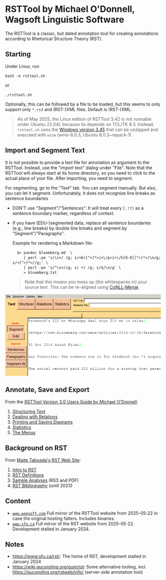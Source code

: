 # RSTTool by Michael O'Donnell, Wagsoft Linguistic Software

The RSTTool is a classic, but dated annotation tool for creating annotations according to Rhetorical Structure Theory (RST).

## Starting

Under Linux, run 

	bash -e rsttool.sh

or

	./rsttool.sh

Optionally, this can be followed by a file to be loaded, but this seems to only support only `*.rs3`  and (RST-)XML files. Default is (RST-)XML.

> As of May 2025, the Linux edition of RSTTool 3.42 is not runnable under Ubuntu 22.04L because its depends on TCL/TK 8.3.
> Instead, `rsttool.sh` uses the [Windows version 3.45](./www.wagsoft.com/RSTTool/RSTTool345Install.exe) that can be unzipped and executed with `wine` (wine-6.0.3, Ubuntu 6.0.3~repack-1).

## Import and Segment Text

It is not possible to provide a text file for annotation as argument to the RSTTool. Instead, use the "Import text" dialog under "File". Note that the RSTTool will always start at its home directory, so you need to click to the actual place of your file. After importing, you need to segment.

For segmenting, go to the "Text" tab. 
You can segment manually. But also, you can let it segment. Unfortunately, it does not recognize line breaks as sentence boundaries

- DON'T use "Segment"/"Sentences": It will treat every `[.!?]` as a sentence boundary marker, regardless of context.
- If you have (EDU-)segmented data, replace all sentence boundaries (e.g., line breaks) by double line breaks and segment by "Segment"/"Paragraphs". 

	Example for rendering a Markdown file:

		$> pandoc bloomberg.md  \
		   | perl -pe 's/\s+/ /g; s/<br[^>]*>|<\/p>|<\/h[0-9][^>]*>/\n/g; s/<[^>]*>//g;' \
		   | perl -pe 's/^\s+//g; s/ +/ /g; s/$/\n/g' \
		   > bloomberg.txt


	> Note that this means you mess up (the whitespaces in) your source text. This can be re-aligned using [CoNLL-Merge](https://github.com/acoli-repo/conll-merge).


![](img/segment.png)

## Annotate, Save and Export

From the [RSTTool Version 3.0 Users Guide by Michael O'Donnell](http://www.wagsoft.com/RSTTool/):

1. [Structuring Text](./www.wagsoft.com/RSTTool/section5.html)
2. [Dealing with Relations](./www.wagsoft.com/RSTTool/section6.html)
3. [Printing and Saving Diagrams](./www.wagsoft.com/RSTTool/section7.html)
4. [Statistics](./www.wagsoft.com/RSTTool/section8.html)
5. [The Menus](./www.wagsoft.com/RSTTool/section9.html)

## Background on RST

From [Maite Taboada's RST Web Site](https://www.sfu.ca/rst/):

1. [Intro to RST](./www.sfu.ca/rst/01intro/intro.md)
2. [RST Definitions](./www.sfu.ca/rst/01intro/definitions.txt)
3. [Sample Analyses](https://www.sfu.ca/rst/02analyses/index.html) (RS3 and PDF)
4. [RST Bibliography](https://www.sfu.ca/rst/05bibliographies/index.html) (until 2023)

## Content

- [`www.wagsoft.com`](./www.wagsoft.com) Full mirror of the RSTTool website from 2025-05-22 in case the original hosting falters. Includes binaries.
- [`www.sfu.ca`](./www.sfu.ca) Full mirror of the RST website from 2025-05-22. Development stalled in January 2024.

## Notes

- https://www.sfu.ca/rst/: The home of RST, development stalled in January 2024
- https://wiki.gucorpling.org/gum/rst: Some alternative tooling, incl. https://gucorpling.org/rstweb/info/ (server-side annotation tool)



